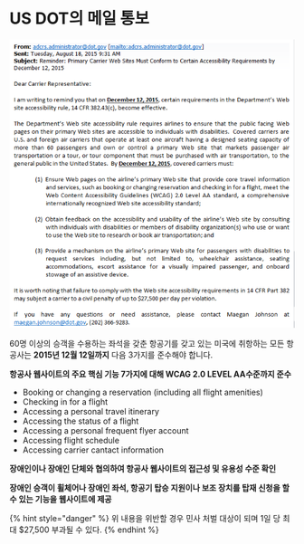 # US DOT의 메일 통보

![USDOT &#xB85C;&#xBD80;&#xD130; &#xB0A0;&#xC544;&#xC628; &#xC774;&#xBA54;&#xC77C;](.gitbook/assets/449.png)

60명 이상의 승객을 수용하는 좌석을 갖춘 항공기를 갖고 있는 미국에 취항하는 모든 항공사는 **2015년 12월 12일까지** 다음 3가지를 준수해야 합니다.

**항공사 웹사이트의 주요 핵심 기능 7가지에 대해 WCAG 2.0 LEVEL AA수준까지 준수**

* Booking or changing a reservation \(including all flight amenities\)
* Checking in for a flight
* Accessing a personal travel itinerary
* Accessing the status of a flight
* Accessing a personal frequent flyer account
* Accessing flight schedule
* Accessing carrier cantact information

**장애인이나 장애인 단체와 협의하여 항공사 웹사이트의 접근성 및 유용성 수준 확인**

**장애인 승객이 휠체어나 장애인 좌석, 항공기 탑승 지원이나 보조 장치를 탑재 신청을 할 수 있는 기능을 웹사이트에 제공**

{% hint style="danger" %}
위 내용을 위반할 경우 민사 처벌 대상이 되며 1일 당 최대 $27,500 부과될 수 있다.
{% endhint %}

